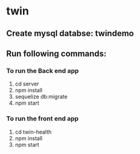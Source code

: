 # twin

## Create mysql databse: twindemo

## Run following commands:

### To run the Back end app
1) cd server
2) npm install
3) sequelize db:migrate
4) npm start

### To run the front end app
1) cd twin-health
2) npm install
3) npm start
